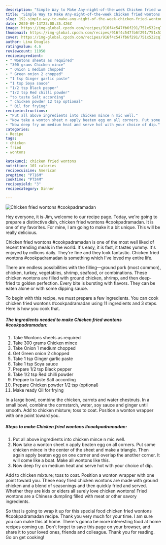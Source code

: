 ```yaml
---
description: "Simple Way to Make Any-night-of-the-week Chicken fried wontons #cookpadramadan"
title: "Simple Way to Make Any-night-of-the-week Chicken fried wontons #cookpadramadan"
slug: 192-simple-way-to-make-any-night-of-the-week-chicken-fried-wontons-cookpadramadan
date: 2020-09-13T23:08:35.426Z
image: https://img-global.cpcdn.com/recipes/916f4c547fb6f291/751x532cq70/chicken-fried-wontons-cookpadramadan-recipe-main-photo.jpg
thumbnail: https://img-global.cpcdn.com/recipes/916f4c547fb6f291/751x532cq70/chicken-fried-wontons-cookpadramadan-recipe-main-photo.jpg
cover: https://img-global.cpcdn.com/recipes/916f4c547fb6f291/751x532cq70/chicken-fried-wontons-cookpadramadan-recipe-main-photo.jpg
author: Lina Douglas
ratingvalue: 4.6
reviewcount: 11050
recipeingredient:
- " Wontons sheets as required"
- "300 grams Chicken mince"
- " Onion 1 medium chopped"
- " Green onion 2 chopped"
- "1 tsp Ginger garlic paste"
- "1 tsp Soya sauce"
- "1/2 tsp Black pepper"
- "1/2 tsp Red chilli powder"
- "to taste Salt according"
- " Chicken powder 12 tsp optional"
- " Oil for frying"
recipeinstructions:
- "Put all above ingredients into chicken mince n mic well."
- "Now take a wonton sheet n apply beaten egg on all corners. Put some chicken mince in the center of the sheet and make a triangle. Then again apply beaten egg on one corner and overlap the another corner. It will come like a boat. Make all wontons like this."
- "Now deep fry on medium heat and serve hot with your choice of dip."
categories:
- Recipe
tags:
- chicken
- fried
- wontons

katakunci: chicken fried wontons 
nutrition: 101 calories
recipecuisine: American
preptime: "PT16M"
cooktime: "PT34M"
recipeyield: "3"
recipecategory: Dinner

---
```



![Chicken fried wontons #cookpadramadan](https://img-global.cpcdn.com/recipes/916f4c547fb6f291/751x532cq70/chicken-fried-wontons-cookpadramadan-recipe-main-photo.jpg)

Hey everyone, it is Jim, welcome to our recipe page. Today, we're going to prepare a distinctive dish, chicken fried wontons #cookpadramadan. It is one of my favorites. For mine, I am going to make it a bit unique. This will be really delicious.

Chicken fried wontons #cookpadramadan is one of the most well liked of recent trending meals in the world. It's easy, it is fast, it tastes yummy. It's enjoyed by millions daily. They're fine and they look fantastic. Chicken fried wontons #cookpadramadan is something which I've loved my entire life.

There are endless possibilities with the filling—ground pork (most common), chicken, turkey, vegetables, shrimp, seafood, or combinations. These chicken wontons are filled with ground chicken, shrimp, and then deep-fried to golden perfection. Every bite is bursting with flavors. They can be eaten alone or with some dipping sauce.


To begin with this recipe, we must prepare a few ingredients. You can cook chicken fried wontons #cookpadramadan using 11 ingredients and 3 steps. Here is how you cook that.

<!--inarticleads1-->

##### The ingredients needed to make Chicken fried wontons #cookpadramadan:

1. Take  Wontons sheets as required
1. Take 300 grams Chicken mince
1. Take  Onion 1 medium chopped
1. Get  Green onion 2 chopped
1. Take 1 tsp Ginger garlic paste
1. Take 1 tsp Soya sauce
1. Prepare 1/2 tsp Black pepper
1. Take 1/2 tsp Red chilli powder
1. Prepare to taste Salt according
1. Prepare  Chicken powder 1/2 tsp (optional)
1. Make ready  Oil for frying


In a large bowl, combine the chicken, carrots and water chestnuts. In a small bowl, combine the cornstarch, water, soy sauce and ginger until smooth. Add to chicken mixture; toss to coat. Position a wonton wrapper with one point toward you. 

<!--inarticleads2-->

##### Steps to make Chicken fried wontons #cookpadramadan:

1. Put all above ingredients into chicken mince n mic well.
1. Now take a wonton sheet n apply beaten egg on all corners. Put some chicken mince in the center of the sheet and make a triangle. Then again apply beaten egg on one corner and overlap the another corner. It will come like a boat. Make all wontons like this.
1. Now deep fry on medium heat and serve hot with your choice of dip.


Add to chicken mixture; toss to coat. Position a wonton wrapper with one point toward you. These easy fried chicken wontons are made with ground chicken and a blend of seasonings and then quickly fried and served. Whether they are kids or elders all surely love chicken wontons! Fried wontons are a Chinese dumpling filled with meat or other savory ingredients. 

So that is going to wrap it up for this special food chicken fried wontons #cookpadramadan recipe. Thank you very much for your time. I am sure you can make this at home. There's gonna be more interesting food at home recipes coming up. Don't forget to save this page on your browser, and share it to your loved ones, friends and colleague. Thank you for reading. Go on get cooking!

